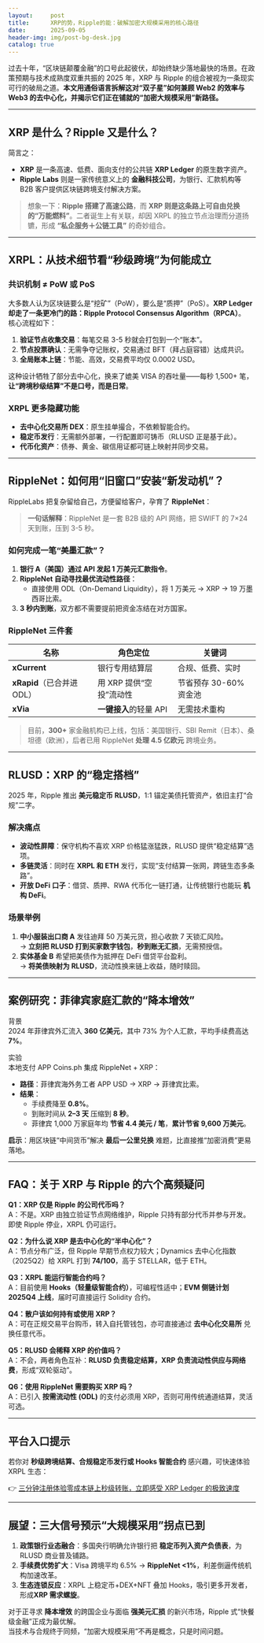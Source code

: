 ```yaml
---
layout:     post
title:      XRP的势，Ripple的能：破解加密大规模采用的核心路径
date:       2025-09-05
header-img: img/post-bg-desk.jpg
catalog: true
---
```


过去十年，“区块链颠覆金融”的口号此起彼伏，却始终缺少落地最快的场景。在政策预期与技术成熟度双重共振的 2025 年，XRP 与 Ripple 的组合被视为一条现实可行的破局之道。**本文用通俗语言拆解这对“双子星”如何兼顾 Web2 的效率与 Web3 的去中心化，并揭示它们正在铺就的“加密大规模采用”新路径。**

---

## XRP 是什么？Ripple 又是什么？

简言之：

- **XRP** 是一条高速、低费、面向支付的公共链 **XRP Ledger** 的原生数字资产。
- **Ripple Labs** 则是一家传统意义上的 **金融科技公司**，为银行、汇款机构等 B2B 客户提供区块链跨境支付解决方案。

> 想象一下：**Ripple 搭建了高速公路**，而 **XRP 则是这条路上可自由兑换的“万能燃料”**。二者诞生上有关联，却因 XRPL 的独立节点治理而分道扬镳，形成 **“私企服务＋公链工具”** 的奇妙组合。

---

## XRPL：从技术细节看“秒级跨境”为何能成立

### 共识机制 ≠ PoW 或 PoS

大多数人认为区块链要么是“挖矿”（PoW），要么是“质押”（PoS）。**XRP Ledger 却走了一条更冷门的路：Ripple Protocol Consensus Algorithm（RPCA）**。  
核心流程如下：

1. **验证节点收集交易**：每笔交易 3-5 秒就会打包到一个“账本”。
2. **节点投票确认**：无需争夺记账权，交易通过 BFT（拜占庭容错）达成共识。
3. **全局账本上链**：节能、高效，交易费平均仅 0.0002 USD。

这种设计牺牲了部分去中心化，换来了媲美 VISA 的吞吐量——每秒 1,500+ 笔，**让“跨境秒级结算”不是口号，而是日常**。

### XRPL 更多隐藏功能

- **去中心化交易所 DEX**：原生挂单撮合，不依赖智能合约。
- **稳定币发行**：无需额外部署，一行配置即可铸币（RLUSD 正是基于此）。
- **代币化资产**：债券、黄金、碳信用证都可链上映射并同步交易。

---

## RippleNet：如何用“旧窗口”安装“新发动机”？

RippleLabs 把复杂留给自己，方便留给客户，孕育了 **RippleNet**：

> **一句话解释**：RippleNet 是一套 B2B 级的 API 网络，把 SWIFT 的 7×24 天到账，压到 3-5 秒。

### 如何完成一笔“美墨汇款”？

1. **银行 A（美国）通过 API 发起 1 万美元汇款指令**。
2. **RippleNet 自动寻找最优流动性路径**：
   - 直接使用 ODL（On-Demand Liquidity），将 1 万美元 → XRP → 19 万墨西哥比索。
3. **3 秒内到账**，双方都不需要提前把资金冻结在对方国家。

### RippleNet 三件套

| 名称 | 角色定位 | 关键词 |
|---|---|---|
| **xCurrent** | 银行专用结算层 | 合规、低费、实时 |
| **xRapid**（已合并进 ODL） | 用 XRP 提供“空投”流动性 | 节省预存 30-60% 资金池 |
| **xVia** | **一键接入**的轻量 API | 无需技术重构 |

> 目前，**300+** 家金融机构已上线，包括：美国银行、SBI Remit（日本）、桑坦德（欧洲），后者已用 RippleNet **处理 4.5 亿欧元** 跨境业务。

---

## RLUSD：XRP 的“稳定搭档”

2025 年，Ripple 推出 **美元稳定币 RLUSD**，1:1 锚定美债托管资产，依旧主打“合规”二字。

### 解决痛点

- **波动性屏障**：保守机构不喜欢 XRP 价格猛涨猛跌，RLUSD 提供“稳定结算”选项。
- **多链灵活**：同时在 **XRPL 和 ETH** 发行，实现“支付结算一张网，跨链生态多条路”。
- **开放 DeFi 口子**：借贷、质押、RWA 代币化一链打通，让传统银行也能玩 **机构 DeFi**。

### 场景举例

1. **中小服装出口商 A** 发往迪拜 50 万美元货，担心收款 7 天锁汇风险。  
   → **立刻把 RLUSD 打到买家数字钱包**，**秒到账无汇损**，无需预授信。
2. **实体基金 B** 希望把美债作为抵押在 DeFi 借贷平台盈利。  
   → **将美债映射为 RLUSD**，流动性换来链上收益，随时赎回。

---

## 案例研究：菲律宾家庭汇款的“降本增效”

背景  
2024 年菲律宾外汇流入 **360 亿美元**，其中 73% 为个人汇款，平均手续费高达 **7%**。

实验  
本地支付 APP Coins.ph 集成 RippleNet + XRP：

- **路径**：菲律宾海外务工者 APP USD → XRP → 菲律宾比索。
- **结果**：
  - 手续费降至 **0.8%**。
  - 到账时间从 **2–3 天** 压缩到 **8 秒**。
  - 菲律宾 1,000 万家庭年均 **节省 4.4 美元 / 笔**，**累计节省 9,600 万美元**。

**启示**：用区块链“中间货币”解决 **最后一公里兑换** 难题，比直接推“加密消费”更易落地。

---

## FAQ：关于 XRP 与 Ripple 的六个高频疑问

**Q1：XRP 仅是 Ripple 的公司代币吗？**  
A：不是。XRP 由独立验证节点网络维护，Ripple 只持有部分代币并参与开发。即使 Ripple 停业，XRPL 仍可运行。

**Q2：为什么说 XRP 是去中心化的“半中心化”？**  
A：节点分布广泛，但 Ripple 早期节点权力较大；Dynamics 去中心化指数（2025Q2）给 XRPL 打到 **74/100**，高于 STELLAR，低于 ETH。

**Q3：XRPL 能运行智能合约吗？**  
A：目前使用 **Hooks（轻量级智能合约）**，可编程性适中；**EVM 侧链计划 2025Q4 上线**，届时可直接运行 Solidity 合约。

**Q4：散户该如何持有或使用 XRP？**  
A：可在正规交易平台购币，转入自托管钱包，亦可直接通过 **去中心化交易所** 兑换任意代币。

**Q5：RLUSD 会稀释 XRP 的价值吗？**  
A：不会，两者角色互补：**RLUSD 负责稳定结算，XRP 负责流动性供应与网络费**，形成“双轮驱动”。

**Q6：使用 RippleNet 需要购买 XRP 吗？**  
A：已引入 **按需流动性 (ODL)** 的支付必须用 XRP，否则可用传统通道结算，灵活可选。

---

## 平台入口提示

若你对 **秒级跨境结算、合规稳定币发行或 Hooks 智能合约** 感兴趣，可快速体验 XRPL 生态：

👉 [三分钟注册体验零成本链上秒级转账，立即感受 XRP Ledger 的极致速度](https://okxdog.com/)

---

## 展望：三大信号预示“大规模采用”拐点已到

1. **政策银行业态融合**：多国央行明确允许银行把 **稳定币列入资产负债表**，为 RLUSD 商业普及铺路。
2. **手续费优势扩大**：Visa 跨境平均 6.5% → **RippleNet <1%**，利差倒逼传统机构加速改革。
3. **生态连锁反应**：XRPL 上稳定币+DEX+NFT 叠加 Hooks，吸引更多开发者，形成**XRP 需求螺旋**。

对于正寻求 **降本增效** 的跨国企业与面临 **强美元汇损** 的新兴市场，Ripple 式“快餐级金融”正成为最优解。  
当技术与合规终于同频，“加密大规模采用”不再是概念，只是时间问题。